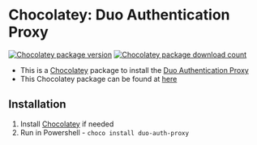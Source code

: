 # Chocolatey: Duo Authentication Proxy

[![Chocolatey package version](https://img.shields.io/chocolatey/v/duo-auth-proxy)](https://chocolatey.org/packages/duo-auth-proxy)
[![Chocolatey package download count](https://img.shields.io/chocolatey/dt/duo-auth-proxy)](https://chocolatey.org/packages/duo-auth-proxy)

 - This is a [Chocolatey](https://chocolatey.org/) package to install the [Duo Authentication Proxy](https://duo.com)
 - This Chocolatey package can be found at [here](https://community.chocolatey.org/packages/duo-auth-proxy/)

## Installation
1. Install [Chocolatey](https://chocolatey.org/) if needed
2. Run in Powershell - `choco install duo-auth-proxy`

